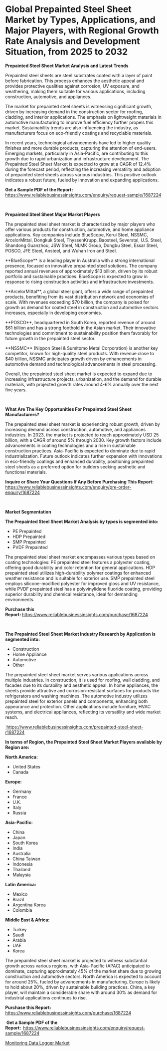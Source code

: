 <p><h1>Global Prepainted Steel Sheet Market by Types, Applications, and Major Players, with Regional Growth Rate Analysis and Development Situation, from 2025 to 2032</h1></p><p><strong>Prepainted Steel Sheet Market Analysis and Latest Trends</strong></p>
<p><p>Prepainted steel sheets are steel substrates coated with a layer of paint before fabrication. This process enhances the aesthetic appeal and provides protective qualities against corrosion, UV exposure, and weathering, making them suitable for various applications, including construction, automotive, and appliances. </p><p>The market for prepainted steel sheets is witnessing significant growth, driven by increasing demand in the construction sector for roofing, cladding, and interior applications. The emphasis on lightweight materials in automotive manufacturing to improve fuel efficiency further propels this market. Sustainability trends are also influencing the industry, as manufacturers focus on eco-friendly coatings and recyclable materials.</p><p>In recent years, technological advancements have led to higher quality finishes and more durable products, capturing the attention of end-users. Emerging markets, particularly in Asia-Pacific, are contributing to this growth due to rapid urbanization and infrastructure development. The Prepainted Steel Sheet Market is expected to grow at a CAGR of 12.4% during the forecast period, reflecting the increasing versatility and adoption of prepainted steel sheets across various industries. This positive outlook indicates a robust future, fueled by innovation and expanding applications.</p></p>
<p><strong>Get a Sample PDF of the Report:&nbsp;</strong> <a href="https://www.reliablebusinessinsights.com/enquiry/request-sample/1687224?utm_campaign=3276&utm_medium=2&utm_source=Github&utm_content=ia&utm_term=26032025&utm_id=prepainted-steel-sheet">https://www.reliablebusinessinsights.com/enquiry/request-sample/1687224</a></p>
<p>&nbsp;</p>
<p><strong>Prepainted Steel Sheet Major Market Players</strong></p>
<p><p>The prepainted steel sheet market is characterized by major players who offer various products for construction, automotive, and home appliance applications. Key companies include BlueScope, Kerui Steel, NSSMC, ArcelorMittal, Dongkuk Steel, ThyssenKrupp, Baosteel, Severstal, U.S. Steel, Shandong Guanzhou, JSW Steel, NLMK Group, Dongbu Steel, Essar Steel, POSCO, JFE Steel, Ansteel, and Wuhan Iron and Steel.</p><p>**BlueScope** is a leading player in Australia with a strong international presence, focused on innovative prepainted steel solutions. The company reported annual revenues of approximately $13 billion, driven by its robust portfolio and sustainable practices. BlueScope is expected to grow in response to rising construction activities and infrastructure investments.</p><p>**ArcelorMittal**, a global steel giant, offers a wide range of prepainted products, benefiting from its vast distribution network and economies of scale. With revenues exceeding $70 billion, the company is poised for growth as demand for coated steel in construction and automotive sectors increases, especially in developing economies.</p><p>**POSCO**, headquartered in South Korea, reported revenue of around $61 billion and has a strong foothold in the Asian market. Their innovative technologies and commitment to sustainability position them favorably for future growth in the prepainted steel sector.</p><p>**NSSMC** (Nippon Steel & Sumitomo Metal Corporation) is another key competitor, known for high-quality steel products. With revenue close to $40 billion, NSSMC anticipates growth driven by enhancements in automotive demand and technological advancements in steel processing.</p><p>Overall, the prepainted steel sheet market is expected to expand due to increasing infrastructure projects, urbanization, and the demand for durable materials, with projected growth rates around 4-6% annually over the next five years.</p></p>
<p>&nbsp;</p>
<p><strong>What Are The Key Opportunities For Prepainted Steel Sheet Manufacturers?</strong></p>
<p><p>The prepainted steel sheet market is experiencing robust growth, driven by increasing demand across construction, automotive, and appliances industries. In 2023, the market is projected to reach approximately USD 25 billion, with a CAGR of around 5% through 2030. Key growth factors include advancements in coating technologies and a rise in sustainable construction practices. Asia-Pacific is expected to dominate due to rapid industrialization. Future outlook indicates further expansion with innovations in eco-friendly coatings and enhanced durability, positioning prepainted steel sheets as a preferred option for builders seeking aesthetic and functional materials.</p></p>
<p><strong>Inquire or Share Your Questions If Any Before Purchasing This Report:</strong> <a href="https://www.reliablebusinessinsights.com/enquiry/pre-order-enquiry/1687224?utm_campaign=3276&utm_medium=2&utm_source=Github&utm_content=ia&utm_term=26032025&utm_id=prepainted-steel-sheet">https://www.reliablebusinessinsights.com/enquiry/pre-order-enquiry/1687224</a></p>
<p>&nbsp;</p>
<p><strong>Market Segmentation</strong></p>
<p><strong>The Prepainted Steel Sheet Market Analysis by types is segmented into:</strong></p>
<p><ul><li>PE Prepainted</li><li>HDP Prepainted</li><li>SMP Prepainted</li><li>PVDF Prepainted</li></ul></p>
<p><p>The prepainted steel sheet market encompasses various types based on coating technologies: PE prepainted steel features a polyester coating, offering good durability and color retention for general applications. HDP prepainted steel utilizes high-durability polymer coatings for enhanced weather resistance and is suitable for exterior use. SMP prepainted steel employs silicone-modified polyester for improved gloss and UV resistance, while PVDF prepainted steel has a polyvinylidene fluoride coating, providing superior durability and chemical resistance, ideal for demanding environments.</p></p>
<p><strong>Purchase this Report:&nbsp;</strong><a href="https://www.reliablebusinessinsights.com/purchase/1687224?utm_campaign=3276&utm_medium=2&utm_source=Github&utm_content=ia&utm_term=26032025&utm_id=prepainted-steel-sheet">https://www.reliablebusinessinsights.com/purchase/1687224</a></p>
<p>&nbsp;</p>
<p><strong>The Prepainted Steel Sheet Market Industry Research by Application is segmented into:</strong></p>
<p><ul><li>Construction</li><li>Home Appliance</li><li>Automotive</li><li>Other</li></ul></p>
<p><p>The prepainted steel sheet market serves various applications across multiple industries. In construction, it is used for roofing, wall cladding, and facades due to its durability and aesthetic appeal. In home appliances, the sheets provide attractive and corrosion-resistant surfaces for products like refrigerators and washing machines. The automotive industry utilizes prepainted steel for exterior panels and components, enhancing both appearance and protection. Other applications include furniture, HVAC systems, and electrical appliances, reflecting its versatility and wide market reach.</p></p>
<p><a href="https://www.reliablebusinessinsights.com/prepainted-steel-sheet-r1687224?utm_campaign=3276&utm_medium=2&utm_source=Github&utm_content=ia&utm_term=26032025&utm_id=prepainted-steel-sheet">&nbsp;https://www.reliablebusinessinsights.com/prepainted-steel-sheet-r1687224</a></p>
<p><strong>In terms of Region, the Prepainted Steel Sheet Market Players available by Region are:</strong></p>
<p>
    <p> <strong> North America: </strong>
        <ul>
            <li>United States</li>
            <li>Canada</li>
        </ul>
        </p> 
    <p> <strong> Europe: </strong>
        <ul>
            <li>Germany</li>
            <li>France</li>
            <li>U.K.</li>
            <li>Italy</li>
            <li>Russia</li>
        </ul>
        </p> 
    <p> <strong> Asia-Pacific: </strong>
        <ul>
            <li>China</li>
            <li>Japan</li>
            <li>South Korea</li>
            <li>India</li>
            <li>Australia</li>
            <li>China Taiwan</li>
            <li>Indonesia</li>
            <li>Thailand</li>
            <li>Malaysia</li>
        </ul>
        </p> 
    <p> <strong> Latin America: </strong>
        <ul>
            <li>Mexico</li>
            <li>Brazil</li>
            <li>Argentina Korea</li>
            <li>Colombia</li>
        </ul>
        </p> 
    <p> <strong> Middle East & Africa: </strong>
        <ul>
            <li>Turkey</li>
            <li>Saudi</li>
            <li>Arabia</li>
            <li>UAE</li>
            <li>Korea</li>
        </ul>
    </p>
    </p>
<p><p>The prepainted steel sheet market is projected to witness substantial growth across various regions, with Asia-Pacific (APAC) anticipated to dominate, capturing approximately 45% of the market share due to growing construction and automotive sectors. North America is expected to account for around 25%, fueled by advancements in manufacturing. Europe is likely to hold about 20%, driven by sustainable building practices. China, a key player, will maintain a considerable share with around 30% as demand for industrial applications continues to rise.</p></p>
<p><strong>Purchase this Report: </strong><a href="https://www.reliablebusinessinsights.com/purchase/1687224?utm_campaign=3276&utm_medium=2&utm_source=Github&utm_content=ia&utm_term=26032025&utm_id=prepainted-steel-sheet">https://www.reliablebusinessinsights.com/purchase/1687224</a></p>
<p>&nbsp;<strong>Get a Sample PDF of the Report:&nbsp;&nbsp;</strong><a href="https://www.reliablebusinessinsights.com/enquiry/request-sample/1687224?utm_campaign=3276&utm_medium=2&utm_source=Github&utm_content=ia&utm_term=26032025&utm_id=prepainted-steel-sheet">https://www.reliablebusinessinsights.com/enquiry/request-sample/1687224</a></p>
<p><strong></strong></p>
<p><p><a href="https://github.com/dailyspunj47/Market-Research-Report-List-1/blob/main/monitoring-data-logger-market.md?utm_campaign=3276&utm_medium=2&utm_source=Github&utm_content=ia&utm_term=26032025&utm_id=prepainted-steel-sheet">Monitoring Data Logger Market</a></p></p>
